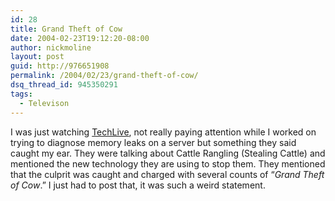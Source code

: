 ```yaml
---
id: 28
title: Grand Theft of Cow
date: 2004-02-23T19:12:20-08:00
author: nickmoline
layout: post
guid: http://976651908
permalink: /2004/02/23/grand-theft-of-cow/
dsq_thread_id: 945350291
tags:
  - Televison
---
```

I was just watching [TechLive](http://www.techlive.com/), not really paying attention while I worked on trying to diagnose memory leaks on a server but something they said caught my ear. They were talking about Cattle Rangling (Stealing Cattle) and mentioned the new technology they are using to stop them. They mentioned that the culprit was caught and charged with several counts of &#8220;_Grand Theft of Cow_.&#8221; I just had to post that, it was such a weird statement.